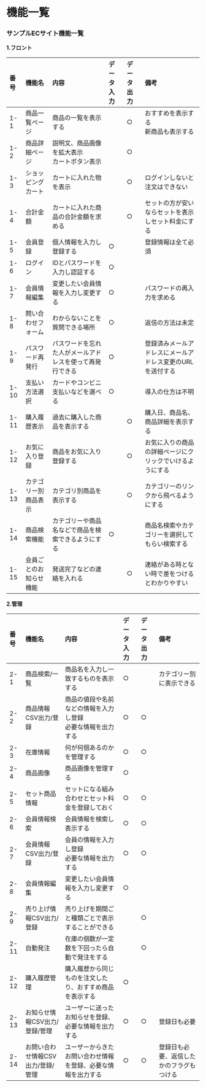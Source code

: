 # 機能一覧
### サンプルECサイト機能一覧
**1.フロント**

|番号|機能名|内容|データ入力|データ出力|備考|
|:---|:---|:---|:---|:---|:---|
|1-1|商品一覧ページ|商品の一覧を表示する||○|おすすめを表示する<br>新商品も表示する|
|1-2|商品詳細ページ|説明文、商品画像を拡大表示<br>カートボタン表示||○||
|1-3|ショッピングカート|カートに入れた物を表示||○|ログインしないと注文はできない|
|1-4|合計金額|カートに入れた商品の合計金額を求める||○|セットの方が安いならセットを表示しセット料金にする|
|1-5|会員登録|個人情報を入力し登録する|○||登録情報は全て必須|
|1-6|ログイン|IDとパスワードを入力し認証する|○|||
|1-7|会員情報編集|変更したい会員情報を入力し変更する|○||パスワードの再入力を求める|
|1-8|問い合わせフォーム|わからないことを質問できる場所|○||返信の方法は未定|
|1-9|パスワード再発行|パスワードを忘れた人がメールアドレスを使って再発行できる|○||登録済みメールアドレスにメールアドレス変更のURLを送付する|
|1-10|支払い方法選択|カードやコンビニ支払いなどを選べる|○||導入の仕方は不明|
|1-11|購入履歴表示|過去に購入した商品を表示する||○|購入日、商品名、商品詳細を表示する|
|1-12|お気に入り登録|商品をお気に入り登録する||○|お気に入りの商品の詳細ページにクリックでいけるようにする|
|1-13|カテゴリー別商品表示|カテゴリ別商品を表示する||○|カテゴリーのリンクから飛べるようにする|
|1-14|商品検索機能|カテゴリーや商品名などで商品を検索できるようにする|○||商品名検索やカテゴリーを選択してもらい検索する|
|1-15|会員ごとのお知らせ機能|発送完了などの連絡を入れる||○|連絡がある時とない時で差をつけるとわかりやすい|


**2.管理**

|番号|機能名|内容|データ入力|データ出力|備考|
|:---|:---|:---|:---|:---|:---|
|2-1|商品検索/一覧|商品名を入力し一致するものを表示する|○||カテゴリー別に表示できる|
|2-2|商品情報CSV出力/登録|商品の値段や名前などの情報を入力し登録<br>必要な情報を出力する|○|○||
|2-3|在庫情報|何が何個あるのかを管理する|○|○||
|2-4|商品画像|商品画像を管理する|○|||
|2-5|セット商品情報|セットになる組み合わせとセット料金を登録しておく|○|○||
|2-6|会員情報検索|会員情報を検索し表示する|○|○||
|2-7|会員情報CSV出力/登録|会員の情報を入力し登録<br>必要な情報を出力する|○|○||
|2-8|会員情報編集|変更したい会員情報を入力し変更する|○|||
|2-9|売り上げ情報CSV出力/登録|売り上げを期間ごと種類ごとで表示することができる||○||
|2-11|自動発注|在庫の個数が一定数を下回ったら自動で発注をする||○||
|2-12|購入履歴管理|購入履歴から同じものを注文したり、おすすめ商品を表示する|○|||
|2-13|お知らせ情報CSV出力/登録/管理|ユーザーに送ったお知らせを登録、必要な情報を出力する|○|○|登録日も必要|
|2-14|お問い合わせ情報CSV出力/登録/管理|ユーザーからきたお問い合わせ情報を登録、必要な情報を出力する|○|○|登録日も必要、返信したかのフラグもつける|


